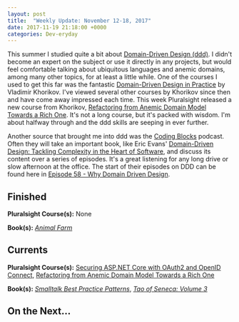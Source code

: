 ```yaml
---
layout: post
title:  "Weekly Update: November 12-18, 2017"
date: 2017-11-19 21:18:00 +0000
categories: Dev-eryday
---
```

This summer I studied quite a bit about [Domain-Driven Design (ddd)][ddd]. I didn't become an expert on the subject or use it directly in any projects, but would feel comfortable talking about ubiquitous languages and anemic domains, among many other topics, for at least a little while. One of the courses I used to get this far was the fantastic [Domain-Driven Design in Practice][dd2] by Vladimir Khorikov. I've viewed several other courses by Khorikov since then and have come away impressed each time. This week Pluralsight released a new course from Khorikov, [Refactoring from Anemic Domain Model Towards a Rich One][rich]. It's not a long course, but it's packed with wisdom. I'm about halfway through and the ddd skills are seeping in ever further.

Another source that brought me into ddd was the [Coding Blocks][cb] podcast. Often they will take an important book, like Eric Evans' [Domain-Driven Design: Tackling Complexity in the Heart of Software][dd3], and discuss its content over a series of episodes. It's a great listening for any long drive or slow afternoon at the office. The start of their episodes on DDD can be found here in [Episode 58 - Why Domain Driven Design][pod].

Finished
--------
**Pluralsight Course(s):** None

**Book(s):** *[Animal Farm][af]*

Currents
--------
**Pluralsight Course(s):**  [Securing ASP.NET Core with OAuth2 and OpenID Connect][secure], [Refactoring from Anemic Domain Model Towards a Rich One][rich]

**Book(s):** *[Smalltalk Best Practice Patterns][sbp]*, *[Tao of Seneca: Volume 3][tao]*

On the Next...
--------


[core]: https://app.pluralsight.com/library/courses/aspdotnetcore-implementing-securing-api/table-of-contents
[sbp]: https://www.amazon.com/Smalltalk-Best-Practice-Patterns-Kent/dp/013476904X
[tao]: https://tim.blog/2017/07/06/tao-of-seneca/
[secure]: https://app.pluralsight.com/library/courses/asp-dotnet-core-oauth2-openid-connect-securing/table-of-contents
[core2]: https://app.pluralsight.com/library/courses/asp-dot-net-core-oauth/table-of-contents
[clean]: https://www.amazon.com/Clean-Architecture-Craftsmans-Software-Structure/dp/0134494164/
[code]: https://www.amazon.com/Clean-Code-Handbook-Software-Craftsmanship/dp/0132350882/
[gat]: https://www.gatsbyjs.org/
[pwg]: https://github.com/jpniederer/PlayingWithGatsby
[tu]: https://www.gatsbyjs.org/tutorial/
[jek]: https://jekyllrb.com/
[gql]: http://graphql.org/
[af]: https://www.amazon.com/Animal-Farm-Fairy-Modern-Classic-ebook/dp/B003K16PUU/
[rich]: https://app.pluralsight.com/library/courses/refactoring-anemic-domain-model/table-of-contents
[ddd]: https://en.wikipedia.org/wiki/Domain-driven_design
[pod]: https://www.codingblocks.net/podcast/why-domain-driven-design/
[dd2]: https://app.pluralsight.com/library/courses/domain-driven-design-in-practice/table-of-contents
[cb]: https://www.codingblocks.net/
[dd3]: https://www.amazon.com/Domain-Driven-Design-Tackling-Complexity-Software/dp/0321125215/